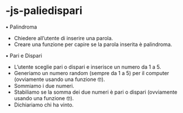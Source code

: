 # -js-paliedispari

• Palindroma

- Chiedere all’utente di inserire una parola.
- Creare una funzione per capire se la parola inserita è palindroma.

• Pari e Dispari

- L’utente sceglie pari o dispari e inserisce un numero da 1 a 5.
- Generiamo un numero random (sempre da 1 a 5) per il computer (ovviamente usando una funzione :nerd_face:).
- Sommiamo i due numeri.
- Stabiliamo se la somma dei due numeri è pari o dispari (ovviamente  usando una funzione :nerd_face:).
- Dichiariamo chi ha vinto.
